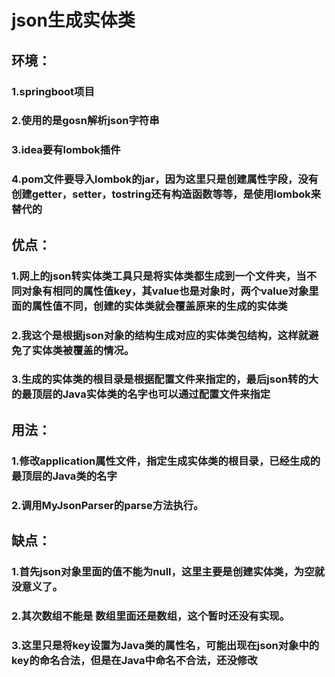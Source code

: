 
# json生成实体类
## 环境：
### 1.springboot项目
### 2.使用的是gosn解析json字符串
### 3.idea要有lombok插件
### 4.pom文件要导入lombok的jar，因为这里只是创建属性字段，没有创建getter，setter，tostring还有构造函数等等，是使用lombok来替代的
## 优点：
### 1.网上的json转实体类工具只是将实体类都生成到一个文件夹，当不同对象有相同的属性值key，其value也是对象时，两个value对象里面的属性值不同，创建的实体类就会覆盖原来的生成的实体类
### 2.我这个是根据json对象的结构生成对应的实体类包结构，这样就避免了实体类被覆盖的情况。
### 3.生成的实体类的根目录是根据配置文件来指定的，最后json转的大的最顶层的Java实体类的名字也可以通过配置文件来指定

## 用法：
### 1.修改application属性文件，指定生成实体类的根目录，已经生成的最顶层的Java类的名字
### 2.调用MyJsonParser的parse方法执行。



## 缺点：
### 1.首先json对象里面的值不能为null，这里主要是创建实体类，为空就没意义了。
### 2.其次数组不能是  数组里面还是数组，这个暂时还没有实现。
### 3.这里只是将key设置为Java类的属性名，可能出现在json对象中的key的命名合法，但是在Java中命名不合法，还没修改